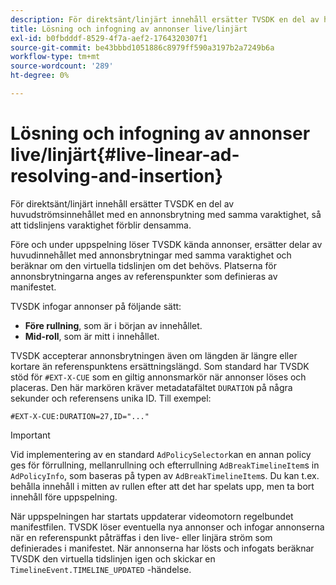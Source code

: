 ```yaml
---
description: För direktsänt/linjärt innehåll ersätter TVSDK en del av huvudströmsinnehållet med en annonsbrytning med samma varaktighet, så att tidslinjens varaktighet förblir densamma.
title: Lösning och infogning av annonser live/linjärt
exl-id: b0fbdddf-8529-4f7a-aef2-1764320307f1
source-git-commit: be43bbbd1051886c8979ff590a3197b2a7249b6a
workflow-type: tm+mt
source-wordcount: '289'
ht-degree: 0%

---
```


# Lösning och infogning av annonser live/linjärt{#live-linear-ad-resolving-and-insertion}

För direktsänt/linjärt innehåll ersätter TVSDK en del av huvudströmsinnehållet med en annonsbrytning med samma varaktighet, så att tidslinjens varaktighet förblir densamma.

Före och under uppspelning löser TVSDK kända annonser, ersätter delar av huvudinnehållet med annonsbrytningar med samma varaktighet och beräknar om den virtuella tidslinjen om det behövs. Platserna för annonsbrytningarna anges av referenspunkter som definieras av manifestet.

TVSDK infogar annonser på följande sätt:

* **Före rullning**, som är i början av innehållet.
* **Mid-roll**, som är mitt i innehållet.

TVSDK accepterar annonsbrytningen även om längden är längre eller kortare än referenspunktens ersättningslängd. Som standard har TVSDK stöd för `#EXT-X-CUE` som en giltig annonsmarkör när annonser löses och placeras. Den här markören kräver metadatafältet `DURATION` på några sekunder och referensens unika ID. Till exempel:

```
#EXT-X-CUE:DURATION=27,ID="..."
```

>[!IMPORTANT]
>
>Vid implementering av en standard `AdPolicySelector`kan en annan policy ges för förrullning, mellanrullning och efterrullning `AdBreakTimelineItem`s in `AdPolicyInfo`, som baseras på typen av `AdBreakTimelineItem`s. Du kan t.ex. behålla innehåll i mitten av rullen efter att det har spelats upp, men ta bort innehåll före uppspelning.

När uppspelningen har startats uppdaterar videomotorn regelbundet manifestfilen. TVSDK löser eventuella nya annonser och infogar annonserna när en referenspunkt påträffas i den live- eller linjära ström som definierades i manifestet. När annonserna har lösts och infogats beräknar TVSDK den virtuella tidslinjen igen och skickar en `TimelineEvent.TIMELINE_UPDATED` -händelse.
